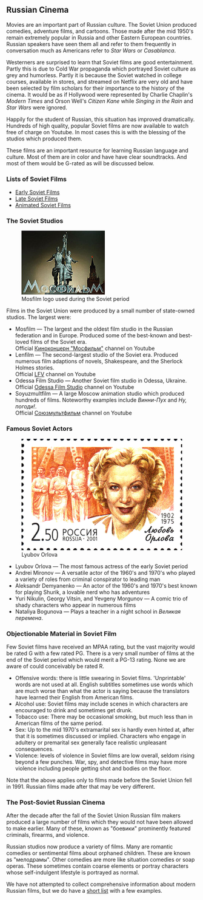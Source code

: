 ## Russian Cinema

<section>
<p>Movies are an important part of Russian culture.  The Soviet Union produced
comedies, adventure films, and cartoons.  Those made after the mid 1950's
remain extremely popular in Russia and other Eastern European countries. Russian
speakers have seen them all and refer to them frequently in conversation much
as Americans refer to <i>Star Wars</i> or <i>Casablanca</i>.</p>

<p>Westerners are surprised to learn that Soviet films are good entertainment.
Partly this is due to Cold War propaganda which portrayed Soviet culture as
grey and humorless. Partly it is because the Soviet watched in college courses,
available in stores, and streamed on Netflix are very old and have been
selected by film scholars for their importance to the history of the cinema. It
would be as if Hollywood were represented by Charlie Chaplin's <i>Modern
Times</i> and Orson Well's <i>Citizen Kane</i> while <i>Singing in the Rain</i>
and <i>Star Wars</i> were ignored.</p>

<p>Happily for the student of Russian, this situation has improved dramatically.
Hundreds of high quality, popular Soviet films are now available to watch
free of charge on Youtube. In most cases this is with the blessing of the
studios which produced them.</p>

<p>These films are an important resource for learning Russian language
and culture. Most of them are in color and have have clear soundtracks.
And most of them would be G-rated as will be discussed below.</p>
</section>

<section>
<h3>Lists of Soviet Films</h3>
<ul>
<li><a href="early-soviet">
	Early Soviet Films</a></li>
<li><a href="late-soviet">
	Late Soviet Films</a></li>
<li><a href="animated-soviet">
	Animated Soviet Films</a></li>
</ul>
</section>

<section>
<h3>The Soviet Studios</h3>
<figure class="right_edge">
  <img src="images/220px-Mosfilm_logo_old.jpg" alt="Statue of young man and woman holding the hammer and sickle aloft. Word Mosfilm is at their feet. Kremlin clock tower is behind them to one side.">
  <figcaption>Mosfilm logo used during the Soviet period</figcaption>
</figure>
<p>Films in the Soviet Union were produced by a small number of state-owned
studios. The largest were:</p>
<ul>
<li>Mosfilm — The largest and the oldest film studio in the Russian
	federation and in Europe. Produced some of the best-known
	and best-loved films of the Soviet era.
	<br>
	Official <a href="https://www.youtube.com/user/mosfilm">
		Киноконцерн "Мосфильм"</a> channel on Youtube
	</li>
<li>Lenfilm — The second-largest studio of the Soviet era. Produced
	numerous film adaptions of novels, Shakespeare, and the Sherlock
	Holmes stories.
	<br>
	Official <a href="https://www.youtube.com/user/LenfilmVideo/">
		LFV</a> channel on Youtube
	</li>
<li>Odessa Film Studio — Another Soviet film studio in Odessa, Ukraine.
	<br>
	Official <a href="https://www.youtube.com/channel/UCxh_TkSralaVxmsLNYCXeoQ">
		Odessa Film Studio</a> channel on Youtube
	</li>
<li>Soyuzmultfilm — A large Moscow animation studio which produced hundreds
	of films. Noteworthy examples include <i>Винни-Пух</i> and <i>Ну, погоди!</i>.
	<br>
	Official <a href="https://www.youtube.com/channel/UCHS2LM1n3f5cyL-ebgkqyLw">
		Союзмультфильм</a> channel on Youtube
	</li>
</ul>
</section>

<section>
<h3>Famous Soviet Actors</h3>
<figure class="right_edge">
	<img src="images/Russia-2001-stamp-Lyubov_Orlova.jpg" alt="Stamp with face of attractive smiling woman on a background of actors including herself and strips of film">
	<figcaption>Lyubov Orlova</figcaption>
</figure>
<ul>
<li>Lyubov Orlova —
	The most famous actress of the early Soviet period
	</li>
<li>Andrei Mironov —
	A versatile actor of the 1960's and 1970's who played a variety
	of roles from criminal conspirator to leading man
	</li>
<li>Aleksandr Demyanenko —
	An actor of the 1960's and 1970's best known
	for playing Shurik, a lovable nerd who has adventures
	</li>
<li>Yuri Nikulin, Georgy Vitsin, and Yevgeny Morgunov —
	A comic trio of shady characters who appear in numerous films</li>
<li>Nataliya Bogunova —
	Plays a teacher in a night school in <i>Великая перемена</i>.
	</li>
</ul>
</section>

<section>
<h3>Objectionable Material in Soviet Film</h3>
<p>Few Soviet films have received an MPAA rating, but the vast majority would
be rated G with a few rated PG. There is a very small number of films at the
end of the Soviet period which would merit a PG-13 rating. None we are aware
of could conceivably be rated R.</p>
<ul>
<li>Offensive words: there is little swearing in Soviet films. 'Unprintable'
	words are not used at all. English subtitles sometimes use words which
	are much worse than what the actor is saying because the translators
	have learned their English from American films.</li>
<li>Alcohol use: Soviet films may include scenes in which characters are encouraged
	to drink and sometimes get drunk.</li>
<li>Tobacco use: There may be occasional smoking, but much less than in
	American films of the same period.</li>
<li>Sex: Up to the mid 1970's extramarital sex is hardly even hinted at,
	after that it is sometimes discussed or implied. Characters who engage
	in adultery or premarital sex generally face realistic unpleasant
	consequences.</li>
<li>Violence: levels of violence in Soviet films are low overall, seldom rising
	beyond a few punches. War, spy, and detective films may have more
	violence including people getting shot and bodies on the floor.</li>
</ul>
<p>Note that the above applies only to films made before the Soviet Union fell in 1991.
Russian films made after that may be very different.</p>
</section>

<section>
<h3>The Post-Soviet Russian Cinema</h3>
<p>After the decade after the fall of the Soviet Union Russian film makers
produced a large number of films which they would not have been allowed to make
earlier. Many of these, known as "боевики" prominently featured criminals,
firearms, and violence.</p>
<p>Russian studios now produce a variety of films. Many are romantic comedies
or sentimental films about orphaned children. These are known as "мелодрамы".
Other comedies are more like situation comedies or soap operas. These
sometimes contain coarse elements or portray characters whose self-indulgent
lifestyle is portrayed as normal.</p>
<p>We have not attempted to collect comprehensive information about modern
Russian films, but we do have a <a href="post-soviet">short list</a>
with a few examples.</p>
</section>

